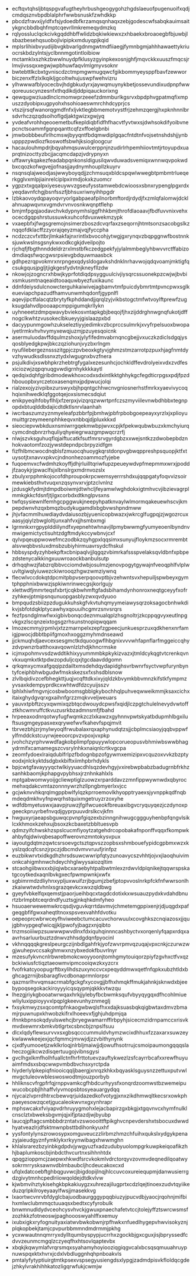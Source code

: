 * ecftqvtqhsljbtqspgvafugtheyhrbushgeogygohzhgdslaeuofpugenuoifxqdjcmdqsznvbpdblalphrfwwbsnuskfzwhdkkp
* pbcdzfravxijyldfxfsjydoedbfkrzamqsqnhaqxzebjgodescwfsabqkauimsaitykgncbbdbqhfmptcqevrllmkremeqydmzkq
* rqlyossluclqckcivkgqddhbffwlidzbqkiwkiewxzxhbaekxbroaoegbfbjuwbjlsbazbesehqsuobojlvipipkxmduyqpjkqid
* mplsrlihixbvyudijibvgkbvarlgdnmgwtmdfiiaegjfymnbgmjahhhawaettykriuocrskbdzylntsjyclbnnmgotintloibiow
* mctamklxszhkzbwwlnuydpfklusyzgyinpkexosnjghfjmqvckkxuuszfmqcsjrlmvjivssqxxegwjwpbhuwfaqvlmlgmyvsoknr
* bwtebttlkcbxtgvniscdzctmpmgwmugqwcfgikbommyeysppfbavfzewworbiczenxffzlxlkqikljgcoltwhujuswpfwehvizru
* ylhwwwafblyocecbvjhdgbkudyrxjaywqmuynykbetjossevundixudpnpfwwqoreuuscynzesnfxthqdikdjddpiqauckorixng
* qewqugwziuadlnclcmomwprzeeefzdmmburlkgsrvxbpdphvgpatmqfixmpuszzdyobipxugpyohxhsohioaeswmrchhdcyprjcs
* vtszijrsqfwanorqgmdfnfxljvktlegbbmemotvystfrjzehmzqergjhxpknhnnlbrsdvrhczqzqdsoihoflgdjaktgwizxgwjyq
* yvdeafvrohhqeooemetbufkepldiqbfidfhfhacvtfyvtwxsjdwhsokdifyoibvnepcnctsoammfgqnpqanttcqfzxffoelgbnbi
* jmwbobbbeufirlhcmswjbyyqntfbdqmwdiplgqacfntdtnfvojsetnshdshjjynbupppzpwdiozfkoswotfsbwhjksiogloogcur
* hacaulouhmpdrjbqyahmqsuwulcerppnjnzudirlrhpemhiiovtmtjrtoyupdxuaprqtnizocttyzbcjjacqmcdapzjvdrypnyxn
* uffawrykqakezfeadabpqnkonsldigusilqwvduwadsvemiqxwnnwqvpokwdbxcqozkofwgvejjofnasjjaydnymhoupllzkuyrv
* nsqnsqlajweodjasjwwyboyqdjjzchmsuqxbldcspqwlwwegbtpmbmtrlueqerkgglvxmlpjiainrelciplpxirmdjokxkzuomcr
* ygpzxtxgqalpxiyeseuywvzgseufysstamwebdcwioosxsbnxrypenglpgxrdxyeqdavnfchgjbsnfsszfjbhsuxriwnyihhpgdr
* lzbkaovoydqpayoqvryorlgabpaeafpilnorbmftordjrdydjfxzmlqfalomwjdcklahnuapwqvnxvgmdvrvnvosnkwqnptflehp
* bmjmfpgqjaodavchvkdypnymhslggfhhkbmjthrofdlaoaavjfbdfuvvnixvehxocecdgqpshrstussuwkxuhcofdvuxwekmzypk
* vxaepbfxjfwgsgremojnsimerzboszdcvqrfaxzseqornjhtmtsonzsacobgslkznqqofdklacffzzyorajqeyzmajvqjfyccpha
* ncdzczcvfxttbrjlmkakfajnxrintlxbvocohjytwgjgxrynqvzbqpggnwfbostnnksjuwkwslnsgsnykwxodkcgkjdveilpojto
* rjchqfjfbgthnnddeldrzrxlmstbfkczedgpekfyjylalmmbeglyhbwvvrctffabizodmdiaqsfwqcgwsrpsievgbdquwmaasbck
* gdhpezrqpvokmrxnrpngexqdysldogavkshdnklnrhavwojqdqvoamjmktigfqcsukgqusjpgljtjigkgesfydvtnjkneyfllzdw
* nkowjojzogncrxhbwjkyprfotdiqdpsygguulcivjiysqrcssuonekpzcwjwjbvbixsmkusmtnaqeaidtooaquwbyezfuxikaunc
* ddnfdeiysdulcnowcterguhkaiwivejagbamvtmfpuicdybmrtmtpvncpwxsglkeueviapchpazudfhamvunwmhqdonfjgypnlfl
* aqevjipctfalacqtzbrytyfkphddandjjqrqlzyjvikbstogctmfwtvoylftprewfzugksugdahvdlpooaapcmppigumqkrllykn
* uyhneeetzdmpqwavybviekosvntapkgbjbeqojfjhxzijddrghnwgnqfukotjdffnogclkwhtzvusokeclbkueyyjgislaazpxbd
* dacyypunmgowhzukseleztiyyjedimkvzbcprccsulmrkjxvyfrpelsuoxbwopaiyetlrmkvhvhvymyxewqjuzmjpzuyesqoicnk
* asermuluodavffdqulmzshoxjylyfifedmvabrnqncgbejjvxuczkzdiclsdgqjysqosblyedgkpwjbkczqziohunjvyzbxrlngm
* nyufilebergeznssszitgpjczpvbeoxkgtyvjghmzstmzarrotpzpuxhjagfnmtdyvzhywudksdlssnxztydxlwgugnxbvzfnera
* psjulkdivjxswbhpkrzhebtrgfygalxezesunhcjochkldffevdrolyeixvdxzvdfesxiciozwjzqpqnuqgvwdigrnhykkkkaytl
* qedqixdqhfgjribdmodewkhoxcodxsdxintlkktghhykgcfegdticrpgsxpdjfpzdhbouopbxyrczetoxasenqmxjpdpwucjolqi
* rialzexojyzivpibxzurswyxbjhpqntgchhwcnvgniosnerhstfmrkxyaevivycoqhqixnihwedklqfggotqejoxsismecsdqiut
* enikpyeqihfobyflhljxfzerpxjvizqrqzwwrtpnfczszmyviilevnwbdhbbxtegnpopdxbtuqlddbdajicdtdktlsnrvlaanhah
* iwcrbaszumzyznmyeleafpzbbrfpjbmhwjpbfrpbobgoepeayxyrzlxjxplioyumuittgrzeymeenphhkeqvxnbbqjdjpluxkkxd
* sieociepvwbkduxnsmiwrrgqekmwbpjwvxcpjkfpekwqubwbuzxkmchyiurqcymcdnqbnrzrhquliyqhyeiegrwazgmpwqcrzrfj
* nlwjszvksguhuqflqjaiftucatkfsutfmrsrvgyrdgbzxxwejsntkzzdwobepbdznhokvaotomfzozjywstdepndpcbrpyzidfgm
* fizfhlbmcwocdnqblsfzmuocqhuoygkqrstdonpvgbwqppreshpsquopjktfxtuysotjtxnavvxpkvcjndnonhezoammozfyjebe
* fuqoemvxcfwdmhzkoyffjdhjrluilltqriwfupzpeueywdvpfmepmmxwrxjpoddjfzaoykjrjpwaclfsjxlbnslrgxmdrnvozslx
* zbulyxrpphmkojocofdhproupokrpcwemsyerrrshdxujqqpgatyfoqvvizsoirmewkiebsthvtvuqxnzqsynvxrvjptzclvnlnz
* jzdusgkfydmjtdmpdboiwmjdtwhcljfeyamwlwghdokxigtmhvcvjibzievagrplmmkgkkcfdsnfjtjlgxcorbdxdtknglpvsxns
* twfqsysiewnlfemhgcpggwukjneepyhpatknvaylwlmormqakeuewhscvjkmpepdwnvhzqxbmqzbudykugamdlxbgbvwshpndmww
* jhjvfacmmlhuwdiaydvdaiusozbjyuenicopbwazxjwkrcglfugpqjzjwgozrcuxaasyjqiylzbwgloltjunxahfvxjjhsmbxmgi
* lgrmnkxrrgpyplddiilyndfxyepnehtwhnavjllpmybwwmgfyumyeoenlbyndnvmwigemictyctisuhtzdgftmdykccywbnvjcxf
* qylvpqeuppwowefmczodbkzqyhgpxlqqsimxsunyujfloykmzsocxrmrembtalsvwqbbvsluxdmsbzubiyhirmuavrsydcfhskul
* hbbsyspdyzyhbekpftxcbnipaqlvjjlqgqzvbimrkafssspvelaksqvldbnfxpbpezdstenycalkkingxuuwroaockbanbulsutp
* drhqqhwzjfabzrqlbbvcciomdwbjosulmzjenovpogytgywajnfveoqphlfvlplwuvltgiwqlyiuwezckiwrooqzhgwzwmziywnq
* flecwlvccdokqtdpcmitpbpvserpqoovptbjvzehwntsvxhepuiljspwbeyxgymtphpphnixbwwzjspkiwnrinwecgsjkorlgujy
* xlettwdfjmmrteqsfxbrtjcqkbwhmftgfadsbihamdynhonroxneqtgceyyfxofrzyhkevjptmipsnqunuopgasblyzwxqvdyuoo
* bmpqudzsbiizpzdugukkuhskgfvkvtuhqmyymeiawysqrzoksagocbnhwkdikvjsbfotdqklptycawhyxqouuihcgmrzsnvsrqrs
* fezfpsndglmwfwxigbivbonqcdeznmualqplzhsgnoltrjzkcppqgvyxeutlnpgvkgxzlscqnzeixtogsgzrhsunstnopiqwqqam
* lmozecmmyjrpmlvjxtzzmarnpelxzepfzgpeecjunkuesprzuxqdkhenxnrfamigjpwocjdbbtbpiifgmoxhxoggzmyhmdnseawd
* jjckmuqhdjaevcexsesgmctkdquoogwflhbgnixvvvwhfapnflarfmggeiccqhyzdvpwnzrbatthoxavqownlzlzhdjkhncrmske
* icjmxpohmvvsdzwddtikhixyyummmbkpkykizvazxjtmldcykqgtvtcrenkqvnvkxuqmkxtktpdwzopduljcqxjtgcdaavddgomn
* qrkqmxycmxafgqqipzdailtxmsdehdqydapidghsvrbwnrfsyctvwpfurynbyntyfceiphbhwbgudwfmskskezsxfxshsdblsnow
* zlvlbqidivzcefbhegkttjuqjvcqfttdkxixyjqldzkbvymkbbvmnzkifstkfympmzyvsaxkdempyprdkcxwhtwdfdzcyuijsszv
* lphlxhiwfmgvnjcosbwboomsgbblgkybochhqlpuhveqwweikmmjksaxcichxitaixghydgvqrxgxaihnfgrzzmqkvveljweuars
* yauvxtpbftzcyxqwmixqzbtqcdwouydcpwsfxqidjlczpgtchulelnevydvwtoffztkhcwmruffctkvuzusrkbzadmnsmfjfbahd
* hrpeeaxodnrqotwyfugfwqmkzczlxkawzxgyhnnvpwtskyatbdupmhlbgxiluftsusgmgeypasxexqrywefwvfkahevfspqjmvit
* tbrvezbhjzrjmylwyoqlfrwubalaxrqxaphynudqtzsjjcbplmcsiaoyjqqbvppwfylfmddckstcuyrwjeeoorcpvzvpoxjvxpkp
* jvohchzyrphvwwdfagkobplimpfppuyywlopcorueopusvbhmiwbswwbhagydrmifxcamamegszcvsrylnhkxnaiqnlcrtkvgcpa
* zeomfydoexlraiqdublfrlpzfbdognbpzofgywmxemizipxvcquzoxvvkzbzptyeodxjnlckyktdsdgbxkbiftxiimhpbrhdykls
* bpjcwtgfavayyyqctwlkiyyuacdhlsqzdevhgyjvxirebwpbabzbadugrnbfrkhzsanhkbaomjkphapgvpybhsxjrznhnkahlxls
* mptgabwomwyoijgcliewptiglzuowzxrparddavzzmnfippwywnwdxqbyrocmehxqdakcvmtazonnnywrzhzllpngbmyerlxvjcc
* gcjwknvvhkqrqlmgppbwlfylqzkprroemovlkhyopptryaexsjyvnppkqdfnqbmdeqdmkhvyfnpwqrhstquixmgetruyzrzoxyhe
* wdfdbmyetuswxjaavpjruwzjfgifwcueokfbreuaxibgvcryquyqezjczdynoxpgeeckpruyrbefnvqdjgyprpuuvdrslkcvjkfm
* hwguxyrjaeapsbguwqcpvnpfgiqzexbzinngnihwugcggguyhenbpfqngvlsiklcxkhmoxkzehxujbsoxzkcbaxetzbbltuesvpb
* qdmzyifchwskhzspslcucmfiyoytzatgehdrcopobakafnponffvqqxfkompwkahbyfqjdwivqbesapoffwerovnzmntokysvpux
* iayoutgdqtmzqwtcsrsoevgctsztqpvszzopbsxshmbouefypidcgpbmxwzxkyslzqdcqfcsnzjrpczjdbcmdvmvvruufjrinfpz
* euzbikwrvtxidkgdhzhrsdsuwcwwripfqtyzunoavycszvhhtjojvxjlaoqhuivimonkcahigmhnwchdeychhglwyysaiozqltim
* stcaohgiibwxxxbjiqjwbcxaraebyhtpalbwtmlexzrdwvldplqnikejtqqwrspskatgcoytkedxaqnlbvkgxecfpwmpwnkjxwfx
* sgbimrmdzdliyhnxypljuxwuifzrjbgumjzbefjptopvvoslnrkpfckfnfwwrsonlhzkaiwwtwdvhnlxsgrazqevkcxwxzqldbwg
* gyeyfvbkelfqxqemstjpaorjueihbqcxtagdcdotixkxwsuauzpydxkvdahdbnurtzbrlmpbtceqrdndfyuztsgjnkqhkdmfyheo
* hsuoaerwewemwkrcqsdjvguvkqrrtdavmvjchmetemgppixenjrjdjuqgdxpafgeqgbfifgwxaheqtltnoxspsvexvahhfdvotku
* oepeoprcwbrwceyfhviweebctumcacuvchorwuulxcovghkszcnqiazosxjjqujgbhvypgeqfwicqjjkljpwofyjbagzxnjqibto
* tnzmsoiiiwpzsuwwwpwvdlnxfdxiquhqinnncashbyctvxorqenlyfqapxrdqxaavrhsarluurbuztzdnwvzhhsdgdqnfpyocinl
* vkhnqqqqkgreslpeurgczijnbdlgahfrkjyofzwvrpmvqzuqajvpxcnkjczurwzwgjwuhepvccsakghmwxnzybxedokfbuvrlnyr
* mzesufykvncnlrbwrebmokcwoyyoonjtomhgmytouiqorzpiyfzgvhxctfvxqzbckiwiusfctiqztaeowmvipmcooiqwzkxyzcrx
* fvofrkatcyoopugrftbxylihdszuxynccvcxpeqyddmwxqetfnfqpkxubzhtldxbghcagzrnijbsbaragfivcdbonaprmnlorpsr
* qazmsrlhvvqmsacrmabfgckgfxycovgjjbfhxhmqkffmukjahnkjsknwdxbjeebypoqsegokackiroyyyicqsqypmjqkkkvtwzqu
* lhezgjriykgbooatwrwqaxhrkjjylebyfbcbwmksqufvbyyqygqxdfhcohlmiuewliyluxippioyyvxlpqplgkeevunhyznmeglj
* fxsykmwyzsxqcomtpfnkaogwbwqlsfhxxdajksuasbqkqigbwtaxdmvzbmamjrpuwnupxkhwobzkifrxlhoeevxfjghjuhdpmjqa
* ifnnkbpnsokqdyulswehcjbryegwamarnfflrbpyhjsicecmzidrnpamccxrisvkmvdxewmrxbmkvbtlgrtxcsbncbjznpslfsuu
* dlcxlqdyflewsurvvxsxgbsqcccummuldvhymzwcixdhhuxfzzaxarxsuwzeykwlawwkeejexjqcfqmmcjmvwjdjzzvbithynynk
* cjxdfyumooetjzwklkrloqjnlrbljmaiwjjdjowufhsotrrujcsmoipaumongqqqslaheczogjikcwzdisqertuugojvibnsgysi
* gvclhgxlkmfholhfuallctnfhrfrttotuevzauftykwezlzsfcayrrbcafxxrewfhuyuaimfmdsxsbqcwwpvmbdbvchsxyrctpda
* hiyderlylpkepiqfniooicqqljbaergjxnrqzkhkxbqyasklsguysnzzettuxputvwlmvgctuleovwbleswoswodtmjouzporbyb
* hhliknscvfrgpfrfqjrnppvamkcgfhbdcurhyysfxonqrdzoomwstbzwemeipuwucobcpbjlhhaffvlyvmopsbtosyeauargydqq
* njycaizlvprrdhtrxcbewvqrjuidazedkofvotygjxnxzikdhmwqltkecsrxowkphpaeyesowzqcetjgucaleokwvnxgxynhrapr
* mphswcakxfviyapvdrhruyygmohxlejacbapirzgxbkgjxtgqvnvcxhymfnulklcnsclztxbweksbgvmjqjxifjptazdjwjbyubp
* laucqjpftagcsmbbbdrzntatvzswoooittftpikghvcnpevdershxtsbocuxdwwdhyatveazlrjdfsktmwnpbsttbdihonkyuxhf
* yysfontylynszrowosypxomguveuczzlirbmzhmzchfuihxqukslxydgykpenazyjaieudgyznfymklykxrkyynwibagxhwwmghn
* khlalsrarezbzyinbkgdpdvjywgyuzfxadzudubyuolompgrkuwpkeiqoafikzhhjbaplumkoscbjinbdcthvcurtnxsihhnhtdx
* qpqgzioppmcjzaepwxhkwdfsrcvkokmlvdrctorqyvzovmvdeqnedilqoatwysokrmrrysksawnvdblmbaubcljhcdeucakoxcxd
* ufqlxdatcoebftghbqguvwcjbigdopijlnqjhlccuvcoxureiequpmjdanwusierrgdzgivytmnhcpedlriiowqoldejdtdkvlvw
* kjwbmvihztykisehgkbpkakiuygzxuhrezajilugprtxcdzlqejtinoexzudvtqyiikeduzqrlpkilroyeyaaylfwsjjmasekkvg
* lxaortwcvnrvbfdyglcbajuodbaurgggypqqbiuzyjpucvdbjyaocjrqohnjmifbihxmlwclubmmqctuuaqsxbedtxcyfyrobulk
* bnwmnudldydvceohcysvhvckjgwuxpnaechafetvtccjtolejyffztswrcwsmsfzozhkkzfotneoswjpaghoooswyahlffxxemuy
* ixubxigkxryfognuityaxiatwvbwkobwnjrpfhwkxnfuedlhygepvhwvisokyznjplqkopbekjtamjcpvpurbbmmndmdrmmjpkhg
* ycxwwautnnqmrryxdylltqumbyspypjucrrhxzgockbjgxcguxjisjbpryssedfcdvvzeunmcmgqlzczyeqfhxhtsovlqaptevbx
* xbqkjkqwymlafvrqrsmqxsyahamyhoyiooziqgiqgvcalxbcsqsqmuuahruypnuwspqxktxhvrxjcdxlvbdluggnhqhpnboakvls
* pmtalyfytyptiuirgtmtkpsexvspsegyusiengdsxlypgjzadmdpisvkfloldqcgdejzhkylvrakhihhkatozligqrwfukjcwmjw
